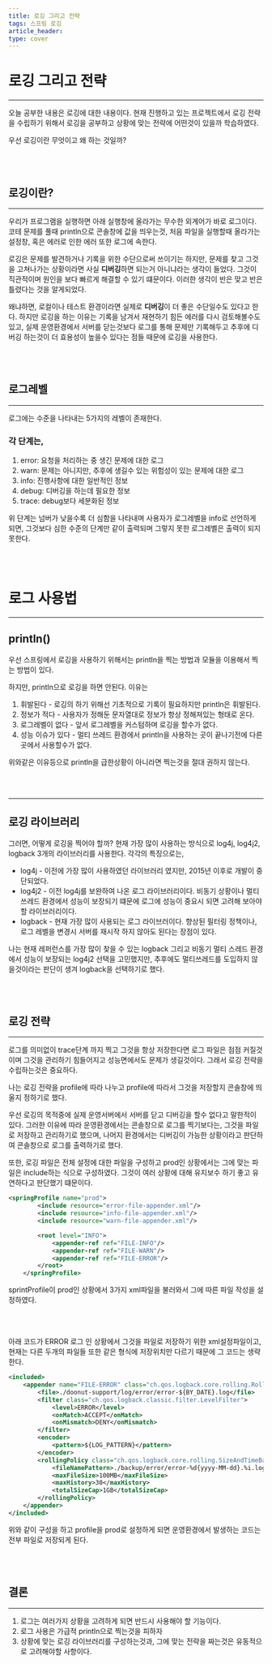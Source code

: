 ```yaml
---
title: 로깅 그리고 전략
tags: 스프링 로깅
article_header:
type: cover
---
```


# 로깅 그리고 전략

---

오늘 공부한 내용은 로깅에 대한 내용이다. 현재 진행하고 있는 프로젝트에서 로깅 전략을 수립하기 위해서 로깅을 공부하고 상황에 맞는
전략에 어떤것이 있을까 학습하였다.

우선 로깅이란 무엇이고 왜 하는 것일까?

<br><br>

## 로깅이란?

---

우리가 프로그램을 실행하면 아래 실행창에 올라가는 무수한 외계어가 바로 로그이다. 코테 문제를 풀때 println으로 콘솔창에
값을 띄우는것, 처음 파일을 실행할때 올라가는 설정창, 혹은 에러로 인한 에러 또한 로그에 속한다.

로깅은 문제를 발견하거나 기록을 위한 수단으로써 쓰이기는 하지만, 문제를 찾고 그것을 고쳐나가는 상황이라면 사실 **디버깅**하면
되는거 아니냐라는 생각이 들었다. 그것이 직관적이며 원인을 보다 빠르게 해결할 수 있기 떄문이다. 이러한 생각이 반은 맞고 반은 틀렸다는 것을
알게되었다.

왜냐하면, 로컬이나 테스트 환경이라면 실제로 **디버깅**이 더 좋은 수단일수도 있다고 한다. 하지만 로깅을 하는 이유는 기록을 남겨서
재현하기 힘든 에러를 다시 검토해볼수도 있고, 실제 운영환경에서 서버를 닫는것보다 로그를 통해 문제만 기록해두고 추후에 디버깅 하는것이 더
효용성이 높을수 있다는 점들 때문에 로깅을 사용한다.

<br><br>

## 로그레벨

---

로그에는 수준을 나타내는 5가지의 레벨이 존재한다.

### 각 단계는,

1. error: 요청을 처리하는 중 생긴 문제에 대한 로그
2. warn: 문제는 아니지만, 추후에 생길수 있는 위험성이 있는 문제에 대한 로그
3. info: 진행사항에 대한 일반적인 정보
4. debug: 디버깅을 하는데 필요한 정보
5. trace: debug보다 세분화된 정보

위 단계는 넘버가 낮을수록 더 심함을 나타내며 사용자가 로그레벨을 info로 선언하게 되면, 그것보다 심한 수준의 단계만 같이 출력되며
그렇지 못한 로그레벨은 출력이 되지 못한다.

<br><br>

# 로그 사용법

---

## println()


우선 스프링에서 로깅을 사용하기 위해서는 println을 찍는 방법과 모듈을 이용해서 찍는 방법이 있다.

하지만, println으로 로깅을 하면 안된다. 이유는

1. 휘발된다 - 로깅의 하기 위해선 기초적으로 기록이 필요하지만 println은 휘발된다.
2. 정보가 적다 - 사용자가 정해둔 문자열대로 정보가 항상 정해져있는 형태로 온다.
3. 로그레벨이 없다 - 앞서 로그레벨을 커스텀하며 로깅을 할수가 없다.
4. 성능 이슈가 있다 - 멀티 쓰레드 환경에서 println을 사용하는 곳이 끝나기전에 다른곳에서 사용할수가 없다.

위와같은 이유등으로 println을 급한상황이 아니라면 찍는것을 절대 권하지 않는다.

<br><br>

---

## 로깅 라이브러리

그러면, 어떻게 로깅을 찍어야 할까?
현재 가장 많이 사용하는 방식으로 log4j, log4j2, logback 3개의 라이브러리를 사용한다. 각각의 특징으로는,

* log4j - 이전에 가장 많이 사용하였던 라이브러리 였지만, 2015년 이후로 개발이 중단되었다.
* log4j2 - 이전 log4j를 보완하여 나온 로그 라이브러리이다. 비동기 상황이나 멀티 쓰레드 환경에서 성능이 보장되기 떄문에
로그에 성능이 중요시 되면 고려해 보아야 할 라이브러리이다.
* logback - 현재 가장 많이 사용되는 로그 라이브러이다. 향상된 필터링 정책이나, 로그 레벨을 변경시 서버를 재시작 하지 않아도 된다는
장점이 있다.

나는 현재 레퍼런스를 가장 많이 찾을 수 있는 logback 그리고 비동기 멀티 스레드 환경에서 성능이 보장되는 log4j2 선택을 고민했지만,
추후에도 멀티쓰레드를 도입하지 않을것이라는 판단이 생겨 logback을 선택하기로 했다.

<br><br>

## 로깅 전략

---

로그를 의미없이 trace단계 까지 찍고 그것을 항상 저장한다면 로그 파일은 점점 커질것이며 그것을 관리하기 힘들어지고 성능면에서도
문제가 생길것이다. 그래서 로깅 전략을 수립하는것은 중요하다.

나는 로깅 전략을 profile에 따라 나누고 profile에 따라서 그것을 저장할지 콘솔창에 띄울지 정하기로 했다.

우선 로깅의 목적중에 실제 운영서버에서 서버를 닫고 디버깅을 할수 없다고 말한적이 있다. 그러한 이유에 따라 운영환경에서는
콘솔창으로 로그를 찍기보다는, 그것을 파일로 저장하고 관리하기로 했으며, 나머지 환경에서는 디버깅이 가능한 상황이라고 판단하여
콘솔창으로 로그를 출력하기로 했다.

또한, 로깅 파일은 전체 설정에 대한 파일을 구성하고 prod인 상황에서는 그에 맞는 파일은 include하는 식으로 구성하였다. 그것이
여러 상황에 대해 유지보수 하기 좋고 유연하다고 판단했기 떄문이다.


````xml
<springProfile name="prod">
        <include resource="error-file-appender.xml"/>
        <include resource="info-file-appender.xml"/>
        <include resource="warn-file-appender.xml"/>

        <root level="INFO">
            <appender-ref ref="FILE-INFO"/>
            <appender-ref ref="FILE-WARN"/>
            <appender-ref ref="FILE-ERROR"/>
        </root>
    </springProfile>
````

sprintProfile이 prod인 상황에서 3가지 xml파일을 불러와서 그에 따른 파일 작성을 설정하였다.

<br><br>

아래 코드가 ERROR 로그 인 상황에서 그것을 파일로 저장하기 위한 xml설정파일이고, 현재는 다른 두개의 파일들 또한 같은 형식에
저장위치만 다르기 때문에 그 코드는 생략한다.


````xml
<included>
    <appender name="FILE-ERROR" class="ch.qos.logback.core.rolling.RollingFileAppender">
        <file>./doonut-support/log/error/error-${BY_DATE}.log</file>
        <filter class="ch.qos.logback.classic.filter.LevelFilter">
            <level>ERROR</level>
            <onMatch>ACCEPT</onMatch>
            <onMismatch>DENY</onMismatch>
        </filter>
        <encoder>
            <pattern>${LOG_PATTERN}</pattern>
        </encoder>
        <rollingPolicy class="ch.qos.logback.core.rolling.SizeAndTimeBasedRollingPolicy">
            <fileNamePattern>./backup/error/error-%d{yyyy-MM-dd}.%i.log</fileNamePattern>
            <maxFileSize>100MB</maxFileSize>
            <maxHistory>30</maxHistory>
            <totalSizeCap>1GB</totalSizeCap>
        </rollingPolicy>
    </appender>
</included>
````

위와 같이 구성을 하고 profile을 prod로 설정하게 되면 운영환경에서 발생하는 코드는 전부 파일로 저장되게 된다.

<br><br>

## 결론

---

1. 로그는 여러가지 상황을 고려하게 되면 반드시 사용해야 할 기능이다.
2. 로그 사용은 가급적 println으로 찍는것을 피하자
3. 상황에 맞는 로깅 라이브러리를 구성하는것과, 그에 맞는 전략을 짜는것은 유동적으로 고려해야할 사항이다.
